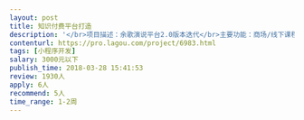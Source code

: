 ```yaml
---                
layout: post       
title: 知识付费平台打造           
description: '</br>项目描述：余歌演说平台2.0版本迭代</br>主要功能：商场/线下课程在线报名</br>产品名称：余歌演讲平台（搜索小程序可找到）</br>人员要求：可以负责后台的开发，整合；后台语言为node.js</br>'     
contenturl: https://pro.lagou.com/project/6983.html      
tags: [小程序开发]            
salary: 3000元以下          
publish_time: 2018-03-28 15:41:53         
review: 1930人                   
apply: 6人                   
recommend: 5人                   
time_range: 1-2周              
---                 
```

